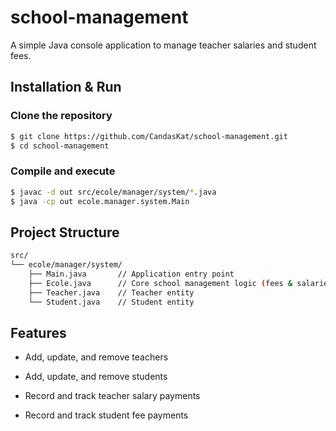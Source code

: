 # school-management

A simple Java console application to manage teacher salaries and student fees.

## Installation & Run

### Clone the repository

```bash
$ git clone https://github.com/CandasKat/school-management.git
$ cd school-management
```

### Compile and execute

```bash
$ javac -d out src/ecole/manager/system/*.java
$ java -cp out ecole.manager.system.Main
```

## Project Structure

```bash
src/
└── ecole/manager/system/
    ├── Main.java       // Application entry point
    ├── Ecole.java      // Core school management logic (fees & salaries)
    ├── Teacher.java    // Teacher entity
    └── Student.java    // Student entity
```

## Features
- Add, update, and remove teachers

- Add, update, and remove students

- Record and track teacher salary payments

- Record and track student fee payments
